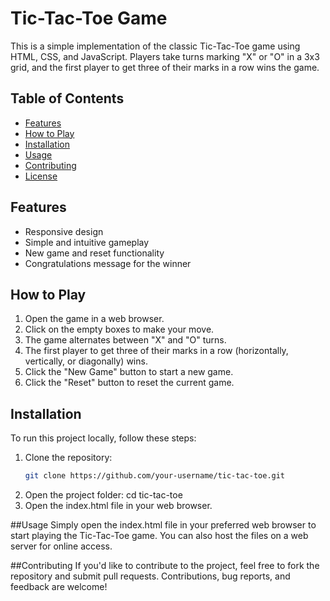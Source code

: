 # Tic-Tac-Toe Game

This is a simple implementation of the classic Tic-Tac-Toe game using HTML, CSS, and JavaScript. Players take turns marking "X" or "O" in a 3x3 grid, and the first player to get three of their marks in a row wins the game.

## Table of Contents
- [Features](#features)
- [How to Play](#how-to-play)
- [Installation](#installation)
- [Usage](#usage)
- [Contributing](#contributing)
- [License](#license)

## Features

- Responsive design
- Simple and intuitive gameplay
- New game and reset functionality
- Congratulations message for the winner

## How to Play

1. Open the game in a web browser.
2. Click on the empty boxes to make your move.
3. The game alternates between "X" and "O" turns.
4. The first player to get three of their marks in a row (horizontally, vertically, or diagonally) wins.
5. Click the "New Game" button to start a new game.
6. Click the "Reset" button to reset the current game.

## Installation

To run this project locally, follow these steps:

1. Clone the repository:
    ```bash
   git clone https://github.com/your-username/tic-tac-toe.git
    
  2. Open the project folder:
   cd tic-tac-toe
  3. Open the index.html file in your web browser.

##Usage
Simply open the index.html file in your preferred web browser to start playing the Tic-Tac-Toe game. You can also host the files on a web server for online access.

##Contributing
If you'd like to contribute to the project, feel free to fork the repository and submit pull requests. Contributions, bug reports, and feedback are welcome!
